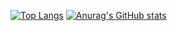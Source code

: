 [![Top Langs](https://github-readme-stats.vercel.app/api/top-langs/?username=somakai-sumasi&layout=compact&theme=onedark)](https://github.com/anuraghazra/github-readme-stats)
[![Anurag's GitHub stats](https://github-readme-stats.vercel.app/api?username=somakai-sumasi)](https://github.com/anuraghazra/github-readme-stats)
